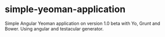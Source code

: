 simple-yeoman-application
=========================

Simple Angular Yeoman application on version 1.0 beta with Yo, Grunt and Bower. Using angular and testacular generator.
